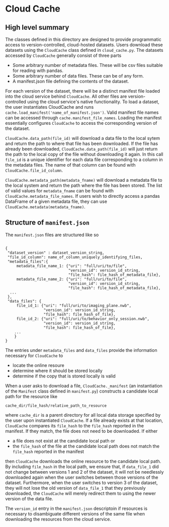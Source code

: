 Cloud Cache
===========

## High level summary

The classes defined in this directory are designed to provide programmatic
access to version-controlled, cloud-hosted datasets. Users download these
datasets using the `CloudCache` class defined in `cloud_cache.py`.
The datasets accessed by `CloudCache` generally consist of three parts

- Some arbitrary number of metadata files. These will be csv files suitable for
reading with pandas.
- Some arbitrary number of data files. These can be of any form.
- A manifest.json file defining the contents of the dataset.

For each version of the dataset, there will be a distinct manifest file loaded
into the cloud service behind `CloudCache`. All other files are
version-controlled using the cloud service's native functionality. To load a
dataset, the user instantiates CloudCache and runs
`cache.load_manifest('name_of_manifest.json')`. Valid manifest file names can
be accessed through `cache.manifest_file_names`. Loading the manifest
essentially configures `CloudCache` to access the corresponding version of the
dataset.

`CloudCache.data_path(file_id)` will download a data file to the local
sytem and return the path to where that file has been downloaded. If the file
has already been downloaded, `CloudCache.data_path(file_id)` will just return
the path to the local copy of the file without downloading it again. In this
call `file_id` is a unique identifier for each data file corresponding to a
column in the metadata files. The name of that column can be found with
`CloudCache.file_id_column`.

`CloudCache.metadata_path(metadata_fname)` will download a metadata file to
the local system and return the path where the file has been stored. The list
of valid values for `metadata_fname` can be found with
`CloudCache.metadata_file_names`. If users wish to directly access a
pandas DataFrame of a given metadata file, they can use
`CloudCache.metadata(metadata_fname)`.

## Structure of `manifest.json`

The `manifest.json` files are structured like so
```

{
 "dataset_version" : dataset_version_string,
 "file_id_column": name_of_column_uniquely_identifying_files,
 "metadata_files":{
     metadata_file_name_1: {"uri": "full/uri/to/file",
                            "version_id": version_id_string,
                            "file_hash": file_hash_of_metadata_file},
     metadata_file_name_2: {"uri": "full/uri/to/file",
                            "version_id": version_id_string,
                            "file_hash": file_hash_of_metadata_file},
  ...
 },
 "data_files": {
     file_id_1: {"uri": "full/uri/to/imaging_plane.nwb",
                 "version_id": version_id_string,
                 "file_hash": file_hash_of_file},
     file_id_2: {"uri": "full/uri/to/behavior_only_session.nwb",
                 "version_id": version_id_string,
                 "file_hash": file_hash_of_file},
    ...
    }
}
```
The entries under `metadata_files` and `data_files` provide the information
necessary for `CloudCache` to

- locate the online resoure
- determine where it should be stored locally
- determine if the copy that is stored locally is valid

When a user asks to download a file, `CloudCache._manifest` (an instantiation
of the `Manifest` class defined in `manifest.py`) constructs a candidate local
path for the resource like
```
cache_dir/file_hash/relative_path_to_resource
```
where `cache_dir` is a parent directory for all local data storage specified by
the user upon instantiated `CloudCache`. If a file already exists at that
location, `CloudCache` compares its `file_hash` to the `file_hash` reported in
the manifest. If they match, the file does not need to be downloaded. If either

- a file does not exist at the candidate local path or
- the `file_hash` of the file at the candidate local path does not match the
`file_hash` reported in the manifest

then `CloudCache` downloads the online resource to the candidate local path.
By including `file_hash` in the local path, we ensure that, if `data_file_1`
did not change between versions 1 and 2 of the dataset, it will not be
needlessly downloaded again when the user switches between those versions of
the dataset. Furthermore, when the user switches to version 3 of the dataset,
they will not lose the old version of `data_file_1` that they previously
downloaded, the `CloudCache` will merely redirect them to using the newer
version of the data file.

The `version_id` entry in the `manifest.json` descriptoin if resources is
necessary to disambiguate different versions of the same file when downloading
the resources from the cloud service.

